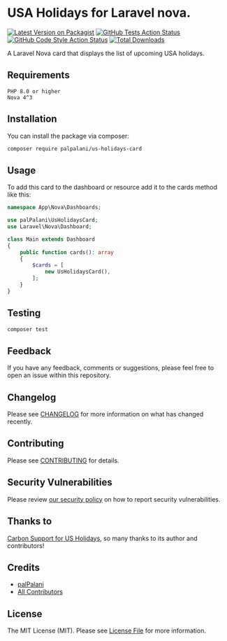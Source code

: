 
# USA Holidays for Laravel nova.

[![Latest Version on Packagist](https://img.shields.io/packagist/v/palpalani/us-holidays-card.svg?style=flat-square)](https://packagist.org/packages/palpalani/us-holidays-card)
[![GitHub Tests Action Status](https://img.shields.io/github/workflow/status/palpalani/nova-us-holidays/run-tests?label=tests)](https://github.com/palpalani/nova-us-holidays/actions?query=workflow%3Arun-tests+branch%3Amain)
[![GitHub Code Style Action Status](https://img.shields.io/github/workflow/status/palpalani/nova-us-holidays/Check%20&%20fix%20styling?label=code%20style)](https://github.com/palpalani/nova-us-holidays/actions?query=workflow%3A"Check+%26+fix+styling"+branch%3Amain)
[![Total Downloads](https://img.shields.io/packagist/dt/palpalani/us-holidays-card.svg?style=flat-square)](https://packagist.org/packages/palpalani/us-holidays-card)

A Laravel Nova card that displays the list of upcoming USA holidays.

## Requirements
    PHP 8.0 or higher
    Nova 4^3

## Installation

You can install the package via composer:

```bash
composer require palpalani/us-holidays-card
```

## Usage

To add this card to the dashboard or resource add it to the cards method like this:

```php
namespace App\Nova\Dashboards;

use palPalani\UsHolidaysCard;
use Laravel\Nova\Dashboard;

class Main extends Dashboard
{
    public function cards(): array
    {
        $cards = [
            new UsHolidaysCard(),
        ];
    }
}
```

## Testing

```bash
composer test
```

## Feedback

If you have any feedback, comments or suggestions, please feel free to open an issue within this repository.



## Changelog

Please see [CHANGELOG](CHANGELOG.md) for more information on what has changed recently.

## Contributing

Please see [CONTRIBUTING](https://github.com/spatie/.github/blob/main/CONTRIBUTING.md) for details.

## Security Vulnerabilities

Please review [our security policy](../../security/policy) on how to report security vulnerabilities.

## Thanks to

[Carbon Support for US Holidays](https://github.com/geoffreyrose/us-holidays), so many thanks to its author and contributors!

## Credits

- [palPalani](https://github.com/palpalani)
- [All Contributors](../../contributors)

## License

The MIT License (MIT). Please see [License File](LICENSE.md) for more information.
